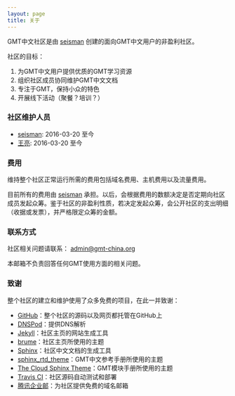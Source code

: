 ```yaml
---
layout: page
title: 关于
---
```


GMT中文社区是由 [seisman](http://seisman.info) 创建的面向GMT中文用户的非盈利社区。

社区的目标：

1. 为GMT中文用户提供优质的GMT学习资源
2. 组织社区成员协同维护GMT中文文档
3. 专注于GMT，保持小众的特色
4. 开展线下活动（聚餐？培训？）

### 社区维护人员

- [seisman](mailto:seisman.info@gmail.com): 2016-03-20 至今
- [王亮](mailto:wangliang0222@foxmail.com): 2016-03-20 至今

### 费用

维持整个社区正常运行所需的费用包括域名费用、主机费用以及流量费用。

目前所有的费用由 [seisman](http://seisman.info) 承担。以后，会根据费用的数额决定是否定期向社区成员发起众筹。鉴于社区的非盈利性质，若决定发起众筹，会公开社区的支出明细（收据或发票），并严格限定众筹的金额。

### 联系方式

社区相关问题请联系： admin@gmt-china.org

本邮箱不负责回答任何GMT使用方面的相关问题。

### 致谢

整个社区的建立和维护使用了众多免费的项目，在此一并致谢：

- [GitHub](https://github.com/gmt-china)：整个社区的源码以及网页都托管在GitHub上
- [DNSPod](https://www.dnspod.cn)：提供DNS解析
- [Jekyll](https://jekyllrb.com/)：社区主页的网站生成工具
- [brume](https://github.com/aigarsdz/brume)：社区主页所使用的主题
- [Sphinx](http://www.sphinx-doc.org)：社区中文文档的生成工具
- [sphinx_rtd_theme](https://github.com/snide/sphinx_rtd_theme)：GMT中文参考手册所使用的主题
- [The Cloud Sphinx Theme](http://pythonhosted.org/cloud_sptheme/)：GMT模块手册所使用的主题
- [Travis CI](https://travis-ci.org/)：社区源码自动测试和部署
- [腾讯企业邮](http://exmail.qq.com/)：为社区提供免费的域名邮箱
